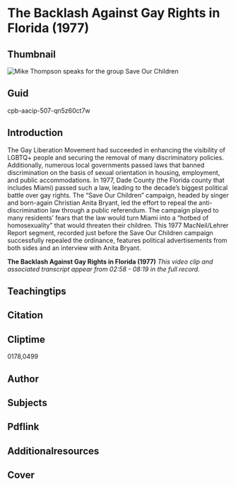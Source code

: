 # The Backlash Against Gay Rights in Florida (1977)

## Thumbnail

![Mike Thompson speaks for the group Save Our Children](https://s3.amazonaws.com/americanarchive.org/primary_source_sets/9_Conservatism.jpg "Mike Thompson speaks for the group Save Our Children")


## Guid
cpb-aacip-507-qn5z60ct7w

## Introduction

The Gay Liberation Movement had succeeded in enhancing the visibility of LGBTQ+ people and securing the removal of many discriminatory policies. Additionally, numerous local governments passed laws that banned discrimination on the basis of sexual orientation in housing, employment, and public accommodations. In 1977, Dade County (the Florida county that includes Miami) passed such a law, leading to the decade’s biggest political battle over gay rights. The “Save Our Children” campaign, headed by singer and born-again Christian Anita Bryant, led the effort to repeal the anti-discrimination law through a public referendum. The campaign played to many residents’ fears that the law would turn Miami into a “hotbed of homosexuality” that would threaten their children. This 1977 MacNeil/Lehrer Report segment, recorded just before the Save Our Children campaign successfully repealed the ordinance, features political advertisements from both sides and an interview with Anita Bryant.



<b>The Backlash Against Gay Rights in Florida (1977)</b>
<i>This video clip and associated transcript appear from 02:58 - 08:19 in the full record.</i>

## Teachingtips

## Citation

## Cliptime

0178,0499

## Author
## Subjects
## Pdflink
## Additionalresources
## Cover
